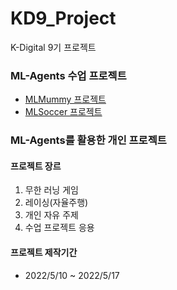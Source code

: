 # KD9_Project
K-Digital 9기 프로젝트

### ML-Agents 수업 프로젝트
- [MLMummy 프로젝트](https://github.com/IndieGameMaker/KD9_Mummy)
- [MLSoccer 프로젝트](https://github.com/IndieGameMaker/KD9_MLSoccer)

### ML-Agents를 활용한 개인 프로젝트

#### 프로젝트 장르
1. 무한 러닝 게임
2. 레이싱(자율주행)
3. 개인 자유 주제
4. 수업 프로젝트 응용

#### 프로젝트 제작기간
- 2022/5/10 ~ 2022/5/17